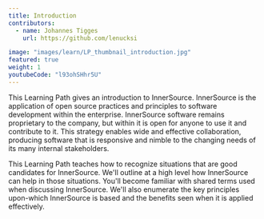```yaml
---
title: Introduction
contributors:
  - name: Johannes Tigges
    url: https://github.com/lenucksi

image: "images/learn/LP_thumbnail_introduction.jpg"
featured: true
weight: 1
youtubeCode: "l93ohSHhr5U"
---
```


This Learning Path gives an introduction to InnerSource.
InnerSource is the application of open source practices and principles to software development within the enterprise.
InnerSource software remains proprietary to the company, but within it is open for anyone to use it and contribute to it.
This strategy enables wide and effective collaboration, producing software that is responsive and nimble to the changing needs of its many internal stakeholders.

This Learning Path teaches how to recognize situations that are good candidates for InnerSource.
We'll outline at a high level how InnerSource can help in those situations.
You'll become familiar with shared terms used when discussing InnerSource.
We'll also enumerate the key principles upon-which InnerSource is based and the benefits seen when it is applied effectively.